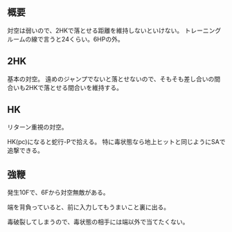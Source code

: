 ## 概要

対空は弱いので、2HKで落とせる距離を維持しないといけない。
トレーニングルームの線で言うと24くらい。6HPの外。

## 2HK

基本の対空。
遠めのジャンプでないと落とせないので、そもそも差し合いの間合いも2HKで落とせる間合いを維持する。

## HK

リターン重視の対空。

HK(pc)になると蛇行-Pで拾える。
特に毒状態なら地上ヒットと同じようにSAで追撃できる。

## 強鞭

発生10Fで、6Fから対空無敵がある。

端を背負っていると、前に入力してもうまいこと裏に出る。

毒破裂してしまうので、毒状態の相手には端以外で当てたくない。
